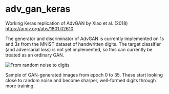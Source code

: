 # adv_gan_keras

Working Keras replication of AdvGAN by Xiao et al. (2018) https://arxiv.org/abs/1801.02610.

The generator and discriminator of AdvGAN is currently implemented on 1s and 3s from the MNIST dataset of handwritten digits. The target classifier (and adversarial loss) is not yet implemented, so this can currently be treated as an ordinary GAN.

![From random noise to digits](https://raw.githubusercontent.com/niharikajainn/adv_gan_keras/master/35_epochs_training.gif)

Sample of GAN-generated images from epoch 0 to 35. These start looking close to random noise and become sharper, well-formed digits through more training.
